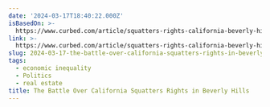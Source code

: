 ```yaml
---
date: '2024-03-17T18:40:22.000Z'
isBasedOn: >-
  https://www.curbed.com/article/squatters-rights-california-beverly-hills-los-angeles.html?src=longreads
link: >-
  https://www.curbed.com/article/squatters-rights-california-beverly-hills-los-angeles.html?src=longreads
slug: 2024-03-17-the-battle-over-california-squatters-rights-in-beverly-hills
tags:
  - economic inequality
  - Politics
  - real estate
title: The Battle Over California Squatters Rights in Beverly Hills
---
```


